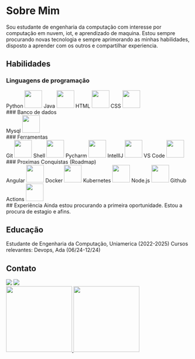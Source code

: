 # Sobre Mim
Sou estudante de engenharia da computação com interesse por computação em nuvem, iot, e aprendizado de maquina. Estou sempre procurando novas tecnologia e sempre aprimorando as minhas habilidades, disposto a aprender com os outros e compartilhar experiencia.

## Habilidades
### Linguagens de programação
<div> Python <img src="https://cdn.jsdelivr.net/gh/devicons/devicon@latest/icons/python/python-original-wordmark.svg" width="48" height="48"/> 
Java <img src="https://cdn.jsdelivr.net/gh/devicons/devicon@latest/icons/java/java-original-wordmark.svg" width="48" height="48"/> 
HTML <img src="https://cdn.jsdelivr.net/gh/devicons/devicon@latest/icons/html5/html5-original-wordmark.svg" width="48" height="48"/> 
CSS <img src="https://cdn.jsdelivr.net/gh/devicons/devicon@latest/icons/css3/css3-original-wordmark.svg" width="48" height="48"/> </div>
### Banco de dados
<div> Mysql <img src="https://cdn.jsdelivr.net/gh/devicons/devicon@latest/icons/mysql/mysql-original-wordmark.svg" width="48" height="48"/> </div>
### Ferramentas
<div> Git <img src="https://cdn.jsdelivr.net/gh/devicons/devicon@latest/icons/git/git-original-wordmark.svg" width="48" height="48"/> Shell <img src="https://cdn.jsdelivr.net/gh/devicons/devicon@latest/icons/bash/bash-plain.svg" width="48" height="48"/> Pycharm <img src="https://cdn.jsdelivr.net/gh/devicons/devicon@latest/icons/pycharm/pycharm-original.svg" width="48" height="48"/> IntellIJ <img src="https://cdn.jsdelivr.net/gh/devicons/devicon@latest/icons/intellij/intellij-original.svg" width="48" height="48"/> VS Code <img src="https://cdn.jsdelivr.net/gh/devicons/devicon@latest/icons/vscode/vscode-original.svg" width="48" height="48"/> </div>
### Proximas Conquistas (Roadmap)
<div> Angular <img src="https://cdn.jsdelivr.net/gh/devicons/devicon@latest/icons/angular/angular-original.svg" width="48" height="48"/> Docker <img src="https://cdn.jsdelivr.net/gh/devicons/devicon@latest/icons/angular/angular-original.svg" width="48" height="48"/> Kubernetes <img src="https://cdn.jsdelivr.net/gh/devicons/devicon@latest/icons/kubernetes/kubernetes-original-wordmark.svg" width="48" height="48"/> Node.js <img src="https://cdn.jsdelivr.net/gh/devicons/devicon@latest/icons/nodejs/nodejs-original-wordmark.svg" width="48" height="48"/> Github Actions <img src="https://cdn.jsdelivr.net/gh/devicons/devicon@latest/icons/githubactions/githubactions-original.svg"width="48" height="48"/> </div> 
## Experiência
Ainda estou procurando a primeira oportunidade. Estou a procura de estagio e afins.

## Educação
Estudante de Engenharia da Computação, Uniamerica (2022-2025) 
Cursos relevantes:
Devops, Ada (06/24-12/24)
## Contato
<div> <a href = "mailto:danielguidini2002@gmail.com"><img loading="lazy" src="https://img.shields.io/badge/Gmail-D14836?style=for-the-badge&logo=gmail&logoColor=white" target="_blank"></a> <a href="https://www.linkedin.com/in/danielguidini/" target="_blank"><img loading="lazy" src="https://img.shields.io/badge/-LinkedIn-%230077B5?style=for-the-badge&logo=linkedin&logoColor=white" target="_blank"></a> </div> <div> <a href="https://github.com/danielguidini"> <img loading="lazy" height="180em" src="https://github-readme-stats.vercel.app/api/top-langs/?username=danielguidini&layout=compact&langs_count=7&theme=dracula"/> <img loading="lazy" height="180em" src="https://github-readme-stats.vercel.app/api?username=danielguidini&show_icons=true&theme=dracula&include_all_commits=true&count_private=true"/> </div>

